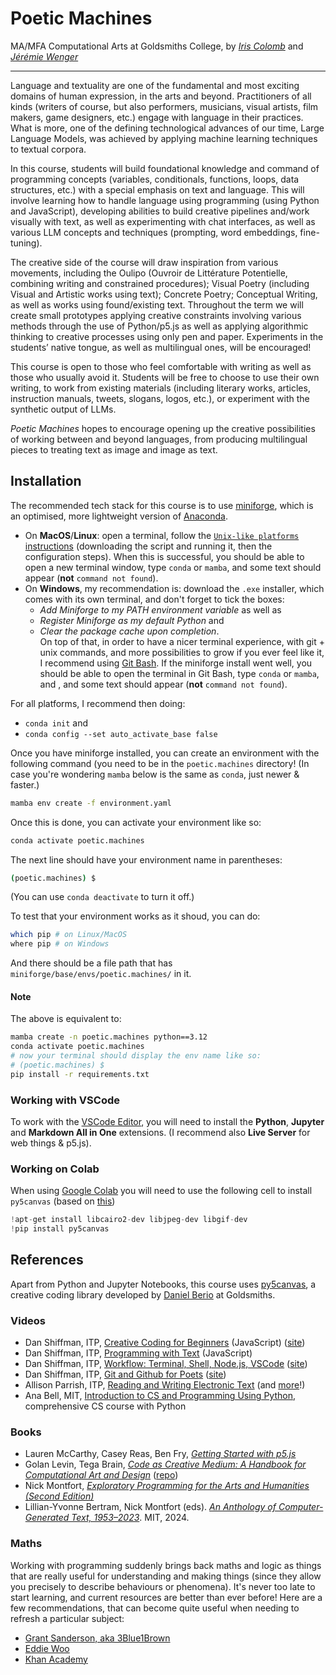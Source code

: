 # Poetic Machines

MA/MFA Computational Arts at Goldsmiths College, by [*Iris Colomb*](https://iriscolomb.com/) and [*Jérémie Wenger*](https://jeremiewenger.com/)

---

Language and textuality are one of the fundamental and most exciting domains of human expression, in the arts and beyond. Practitioners of all kinds (writers of course, but also performers, musicians, visual artists, film makers, game designers, etc.) engage with language in their practices. What is more, one of the defining technological advances of our time, Large Language Models, was achieved by applying machine learning techniques to textual corpora.

In this course, students will build foundational knowledge and command of programming concepts (variables, conditionals, functions, loops, data structures, etc.) with a special emphasis on text and language. This will involve learning how to handle language using programming (using Python and JavaScript), developing abilities to build creative pipelines and/work visually with text, as well as experimenting with chat interfaces, as well as various LLM concepts and techniques (prompting, word embeddings, fine-tuning).

The creative side of the course will draw inspiration from various movements, including the Oulipo (Ouvroir de Littérature Potentielle, combining writing and constrained procedures); Visual Poetry (including Visual and Artistic works using text); Concrete Poetry; Conceptual Writing, as well as works using found/existing text. Throughout the term we will create small prototypes applying creative constraints involving various methods through the use of Python/p5.js as well as applying algorithmic thinking to creative processes using only pen and paper. Experiments in the students’ native tongue, as well as multilingual ones, will be encouraged!

This course is open to those who feel comfortable with writing as well as those who usually avoid it. Students will be free to choose to use their own writing, to work from existing materials (including literary works, articles, instruction manuals, tweets, slogans, logos, etc.), or experiment with the synthetic output of LLMs.

*Poetic Machines* hopes to encourage opening up the creative possibilities of working between and beyond languages, from producing multilingual pieces to treating text as image and image as text.

## Installation

The recommended tech stack for this course is to use [miniforge](https://github.com/conda-forge/miniforge?tab=readme-ov-file#install), which is an optimised, more lightweight version of [Anaconda](https://www.anaconda.com).

- On **MacOS**/**Linux**: open a terminal, follow the [`Unix-like platforms` instructions](https://github.com/conda-forge/miniforge?tab=readme-ov-file#unix-like-platforms-macos-linux--wsl) (downloading the script and running it, then the configuration steps). When this is successful, you should be able to open a new terminal window, type `conda` or `mamba`, and some text should appear (**not** `command not found`). 
- On **Windows**, my recommendation is: download the `.exe` installer, which comes with its own terminal, and don't forget to tick the boxes:
  - *Add Miniforge to my PATH environment variable* as well as
  - *Register Miniforge as my default Python* and
  - *Clear the package cache upon completion*.  
  On top of that, in order to have a nicer terminal experience, with git + unix commands, and more possibilities to grow if you ever feel like it, I recommend using [Git Bash](https://gitforwindows.org/). If the miniforge install went well, you should be able to open the terminal in Git Bash, type `conda` or `mamba`, and , and some text should appear (**not** `command not found`).

For all platforms, I recommend then doing:
- `conda init` and
- `conda config --set auto_activate_base false`

Once you have miniforge installed, you can create an environment with the following command (you need to be in the `poetic.machines` directory! (In case you're wondering `mamba` below is the same as `conda`, just newer & faster.)

```bash
mamba env create -f environment.yaml
```

Once this is done, you can activate your environment like so:

```bash
conda activate poetic.machines
```

The next line should have your environment name in parentheses:

```bash
(poetic.machines) $
```

(You can use `conda deactivate` to turn it off.)

To test that your environment works as it shoud, you can do:

```bash
which pip # on Linux/MacOS
where pip # on Windows
```

And there should be a file path that has `miniforge/base/envs/poetic.machines/` in it.

#### Note

The above is equivalent to:

```bash
mamba create -n poetic.machines python==3.12
conda activate poetic.machines
# now your terminal should display the env name like so:
# (poetic.machines) $ 
pip install -r requirements.txt
```

### Working with VSCode

To work with the [VSCode Editor](https://code.visualstudio.com/), you will need to install the **Python**, **Jupyter** and **Markdown All in One** extensions. (I recommend also **Live Server** for web things & p5.js).

### Working on Colab

When using [Google Colab](https://colab.research.google.com/) you will need to use the following cell to install `py5canvas` (based on [this](https://github.com/pygobject/pycairo/issues/39#issuecomment-391830334))

```python
!apt-get install libcairo2-dev libjpeg-dev libgif-dev
!pip install py5canvas
```

## References

Apart from Python and Jupyter Notebooks, this course uses [py5canvas](https://github.com/colormotor/py5canvas), a creative coding library developed by [Daniel Berio](https://www.gold.ac.uk/computing/people/berio-daniel-/) at Goldsmiths.

### Videos

- Dan Shiffman, ITP, [Creative Coding for Beginners](https://www.youtube.com/playlist?list=PLRqwX-V7Uu6Zy51Q-x9tMWIv9cueOFTFA) (JavaScript) ([site](https://thecodingtrain.com/tracks/code-programming-with-p5-js))
- Dan Shiffman, ITP, [Programming with Text](https://www.youtube.com/playlist?list=PLRqwX-V7Uu6YrbSJBg32eTzUU50E2B8Ch) (JavaScript)
- Dan Shiffman, ITP, [Workflow: Terminal, Shell, Node.js, VSCode](https://www.youtube.com/watch?v=46WOuOrMwTQ) ([site](https://thecodingtrain.com/tracks/2018-workflow))
- Dan Shiffman, ITP, [Git and Github for Poets](https://www.youtube.com/playlist?list=PLRqwX-V7Uu6ZF9C0YMKuns9sLDzK6zoiV) ([site](https://thecodingtrain.com/tracks/git-and-github-for-poets))
- Allison Parrish, ITP, [Reading and Writing Electronic Text](https://rwet.decontextualize.com/) (and [more](https://www.decontextualize.com/)!)
- Ana Bell, MIT, [Introduction to CS and Programming Using Python](https://www.youtube.com/playlist?list=PLUl4u3cNGP62A-ynp6v6-LGBCzeH3VAQB), comprehensive CS course with Python

### Books

- Lauren McCarthy, Casey Reas, Ben Fry, [*Getting Started with p5.js*](https://www.oreilly.com/library/view/getting-started-with/9781457186769/)
- Golan Levin, Tega Brain, [*Code as Creative Medium: A Handbook for Computational Art and Design*](https://mitpress.mit.edu/9780262542043/code-as-creative-medium/) ([repo](https://github.com/golanlevin/exercises))
- Nick Montfort, [*Exploratory Programming for the Arts and Humanities (Second Edition)*](https://nickm.com/books/exploratory_programming_2e/)
- Lillian-Yvonne Bertram, Nick Montfort (eds). [*An Anthology of Computer-Generated Text, 1953–2023*](https://mitpress.mit.edu/9780262549813/output/). MIT, 2024.

### Maths

Working with programming suddenly brings back maths and logic as things that are really useful for understanding and making things (since they allow you precisely to describe behaviours or phenomena). It's never too late to start learning, and current resources are better than ever before! Here are a few recommendations, that can become quite useful when needing to refresh a particular subject:

- [Grant Sanderson, aka 3Blue1Brown](https://www.youtube.com/3blue1brown)
- [Eddie Woo](https://www.youtube.com/@misterwootube)
- [Khan Academy](https://www.youtube.com/@khanacademy)
